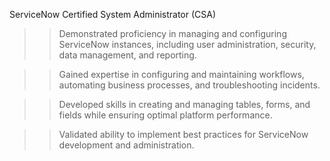 
ServiceNow Certified System Administrator (CSA)


>> Demonstrated proficiency in managing and configuring ServiceNow instances, including user administration, security, data management, and reporting.

>> Gained expertise in configuring and maintaining workflows, automating business processes, and troubleshooting incidents.

>> Developed skills in creating and managing tables, forms, and fields while ensuring optimal platform performance.

>> Validated ability to implement best practices for ServiceNow development and administration.

